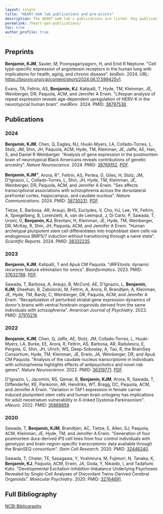 ```yaml
---
layout: single
title: "HEART-GeN lab publications and pre-prints"
description: The HEART-GeN lab's publications are listed. Key publications from Dr. Kynon J Benjamin's HEART-GeN group are available for download. Links to all publications are included.
permalink: /heart-gen-publications/
toc: true
author_profile: true
---
```


## Preprints

**Benjamin, KJM**, Sauler, M, Poonyagariyagorn, H, and Enid R Neptune.
"Cell type-specific expression of angiotensin receptors in the human lung
with implications for health, aging, and chronic disease". *bioRxiv*. 2024.
URL: <https://biorxiv.org/cgi/content/short/2024.06.17.599425v1>.

Evans, TA, Feltrin, AS, **Benjamin, KJ**, Katipalli, T, Hyde, TM,
Kleinman, JE, Weinberger, DR, Paquola, ACM, and Jennifer A Erwin.
"Lifespan analysis of repeat expression reveals age-dependent upregulation
of HERV-K in the neurotypcial human brain". *medRxiv*. 2024.
PMID: [38797538](https://www.medrxiv.org/content/10.1101/2024.05.17.24307184v1).

## Publications

### 2024

**Benjamin, KJM**, Chen, Q, Eagles, NJ, Huuki-Myers, LA,
Collado-Torres, L, Stolz, JM, Shin, JH, Paquola, ACM, Hyde, TM,
Kleinman, JE, Jaffe, AE, Han, S, and Daniel R Weinberger.
"Analysis of gene expression in the postmortem brain of neurotypical
Black Americans reveals contributions of genetic ancestry".
*Nature Neuroscience*. 2024.
PMID: [38769152](https://www.nature.com/articles/s41593-024-01636-0).
[PDF]({{site.url}}/assets/papers/Benjamin_et_al-2024-Nature_Neuroscience.pdf).

**Benjamin, KJM<sup>+</sup>**, Arora, R<sup>+</sup>, Feltrin, AS, Pertea, G,
Giles, H, Stolz, JM, D'Ignazio, L, Collado-Torres, L, Shin, JH, Hyde, TM,
Kleinman, JE, Weinberger, DR, Paquola, ACM, and Jennifer A Erwin.
"Sex affects transcriptional associations with schizophrenia across
the dorsolateral prefrontal cortex, hippocampus, and caudate nucleus".
*Nature Communications*. 2024.
PMID: [38730231](https://www.nature.com/articles/s41467-024-48048-z).
[PDF]({{site.url}}/assets/papers/Benjamin_et_al-2024-Nature_Communications.pdf).

Tietze, E, Barbosa, AR, Araujo, BHS, Euclydes, V, Cho, HJ, Lee,
YK, Feltrin, A, Spiegelberg, B, Lorenzetti, A, van de Leemput, J, Di
Carlo, P, Sawada, T, Ursini, G, **Benjamin, KJ**, Brentani, H,
Kleinman, JE, Hyde, TM, Weinberger, DR, McKay, R, Shin, JH, Paquola,
ACM, and Jennifer A Erwin. "Human archetypal pluripotent stem cell
differentiates into trophoblast stem cells via endogenous BMP5/7
induction without transitioning through a naive state".
*Scientific Reports*. 2024.
PMID: [38332235](https://pubmed.ncbi.nlm.nih.gov/38332235/).

### 2023

**Benjamin, KJM**, Katipalli, T and Apuã CM Paquola. "dRFEtools:
dynamic recursive feature elimination for omics". *Bioinformatics*. 2023.
PMID: [37632789](https://doi.org/10.1093/bioinformatics/btad513).
[PDF]({{site.url}}/assets/papers/BenjaminKJM_2023_drfetools.pdf).

Sawada, T, Barbosa, A, Araujo, B, McCord, AE, D'Ignazio, L,
**Benjamin, KJM**, Sheehan, B, Zabolocki, M, Feltrin, A, Arora, R,
Brandtjen, A, Kleinman, JE, Hyde, TM, Bardy, C, Weinberger, DR,
Paquola, ACM, and Jennifer A Erwin. "Recapitulation of perturbed striatal
gene expression dynamics of donor's brains with ventral forebrain
organoids derived from the same individuals with schizophrenia".
*American Journal of Psychiatry*. 2023.
PMID: [37915216](https://doi.org/10.1176/appi.ajp.20220723).
<!-- [PDF]({{site.url}}/assets/papers/SawadaT.striatal_organoids.pdf). -->

### 2022

**Benjamin, KJM**, Chen, Q, Jaffe, AE, Stolz, JM, Collado-Torres, L,
Huuki-Myers, LA, Burke, EE, Arora, R, Feltrin, AS, Barbosa, AR,
Radulescu, E, Pergola, G, Shin, JH, Ulrich, WS, Deep-Soboslay, A,
Tao, R, the BrainSeq Consortium, Hyde, TM, Kleinman, JE, Erwin, JA,
Weinberger, DR, and Apuã CM Paquola. "Analysis of the caudate
nucleus transcriptome in individuals with schizophrenia highlights
effects of antipsychotics and novel risk genes". *Nature Neuroscience*. 2022.
PMID: [36319771](https://www.nature.com/articles/s41593-022-01182-7).
[PDF]({{site.url}}/assets/papers/BenjaminKJM_2022_caudate.pdf).

D'Ignazio, L, Jacomini, RS, Qamar, B, **Benjamin, KJM**, Arora, R,
Sawada, T, Diffenderfer, KE, Pankonin, AR, Hendriks, WT, Bragg, DC,
Paquola, ACM, and Jennifer A Erwin. "Variation in TAF1 expression in
female carrier induced pluripotent stem cells and human brain ontogeny
has implications for adult neostriatum vulnerability in X-linked
Dystonia Parkinsonism". *eNeuro*. 2022.
PMID: [35868859](https://www.ncbi.nlm.nih.gov/pmc/articles/PMC9428949/).

### 2020

Sawada, T, **Benjamin, KJM**, Brandtjen, AC, Tietze, E, Allen, SJ,
Paquola, ACM, Kleinman, JE, Hyde, TM, and Jennifer A Erwin.
"Generation of four postmortem dura-derived iPS cell lines from four
control individuals with genotypic and brain-region-specific
transcrptomic data available through the BrainSEQ consortium".
*Stem Cell Research*. 2020.
PMID: [32446240](https://doi.org/10.1016/j.scr.2020.101806).

Sawada, T, Chater, TE, Sasagawa, Y, Yoshimura, M, Fujimori,
N, Tanaka, K, **Benjamin, KJ**, Paquola, ACM, Erwin, JA, Goda,
Y, Nikaido, I, and Tadafumi Kato. "Developmental
Excitation-Inhibition Imbalance Underlying Psychoses Revealed by
Single-Cell Analyses of Discordant Twins-Derived Cerebral
Organoids". *Molecular Psychiatry*. 2020.
PMID: [32764691](https://www.nature.com/articles/s41380-020-0844-z).

## Full Bibliography

[NCBI Bibliography](https://www.ncbi.nlm.nih.gov/myncbi/kynon%20jade.benjamin.1/bibliography/public/)
